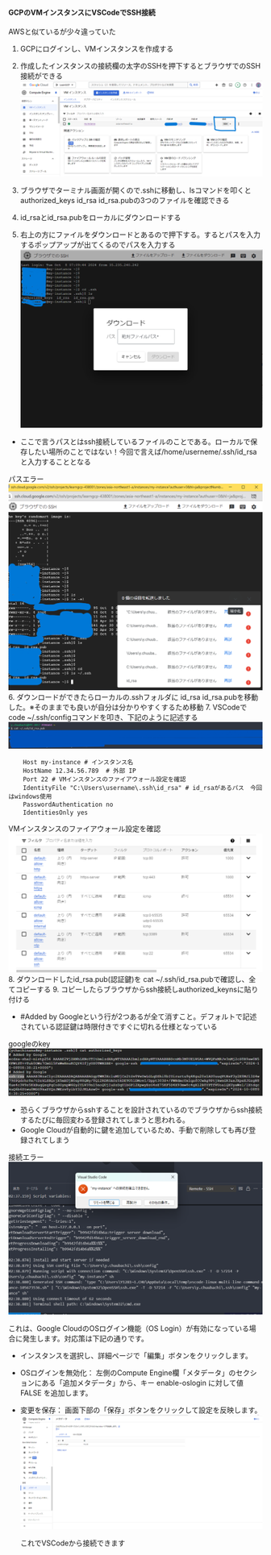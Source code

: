 #### GCPのVMインスタンスにVSCodeでSSH接続

AWSと似ているが少々違っていた


1. GCPにログインし、VMインスタンスを作成する
2. 作成したインスタンスの接続欄の太字のSSHを押下するとブラウザでのSSH接続ができる
![img](https://github.com/yuhei1012/GCP_Practice/blob/bb73d5139398d5f7cc3b5014716d7ca548b60e02/GCP/SSH%E7%94%BB%E5%83%8F/%E3%82%A4%E3%83%B3%E3%82%B9%E3%82%BF%E3%83%B3%E3%82%B9_SSH%E6%8E%A5%E7%B6%9A%E6%AC%84.png)
 
4. ブラウザでターミナル画面が開くので.sshに移動し、lsコマンドを叩くとauthorized_keys  id_rsa  id_rsa.pubの3つのファイルを確認できる
5. id_rsaとid_rsa.pubをローカルにダウンロードする
6. 右上の方にファイルをダウンロードとあるので押下する。するとパスを入力するポップアップが出てくるのでパスを入力する
![img](https://github.com/yuhei1012/GCP_Practice/blob/8ac2e0d13932a7207490c8c51d68b093e0298ee3/GCP/SSH%E7%94%BB%E5%83%8F/GCP_VM%E3%82%A4%E3%83%B3%E3%82%B9%E3%82%BF%E3%83%B3%E3%82%B9_%E3%83%95%E3%82%A1%E3%82%A4%E3%83%AB%E3%83%80%E3%82%A6%E3%83%AD%E3%83%B3%E3%83%BC%E3%83%89%E7%94%BB%E9%9D%A2.png)
- ここで言うパスとはssh接続しているファイルのことである。ローカルで保存したい場所のことではない！今回で言えば/home/userneme/.ssh/id_rsaと入力することとなる


パスエラー
![img](https://github.com/yuhei1012/GCP_Practice/blob/54c3d3e2c1db0ce1812e6d675e621fbbacf8e93f/GCP/SSH%E7%94%BB%E5%83%8F/%E3%83%91%E3%82%B9%E3%82%92%E3%83%AD%E3%83%BC%E3%82%AB%E3%83%AB%E3%81%AE%E4%BF%9D%E5%AD%98%E5%A0%B4%E6%89%80%E3%81%AB%E3%81%97%E3%81%9F%E5%A0%B4%E5%90%88%E3%81%AE%E3%82%A8%E3%83%A9%E3%83%BC%E7%94%BB%E9%9D%A2.png)
6. ダウンロードができたらローカルの.sshフォルダに id_rsa  id_rsa.pubを移動した。※そのままでも良いが自分は分かりやすくするため移動
7. VSCodeでcode ~/.ssh/configコマンドを叩き、下記のように記述する
![img](https://github.com/yuhei1012/GCP_Practice/blob/4256118161b4bd2c060989973ca09e2835588c74/GCP/SSH%E7%94%BB%E5%83%8F/%E8%AA%8D%E8%A8%BC%E9%8D%B5.png)

````
    Host my-instance # インスタンス名
    HostName 12.34.56.789  # 外部 IP
    Port 22 # VMインスタンスのファイアウォール設定を確認
    IdentityFile "C:\Users\username\.ssh\id_rsa" # id_rsaがあるパス　今回はwindows使用
    PasswordAuthentication no
    IdentitiesOnly yes
````
 VMインスタンスのファイアウォール設定を確認
![img](https://github.com/yuhei1012/GCP_Practice/blob/37d0dc7a0e5ba13427d7f07b29c7dd5d6fa42763/GCP/SSH%E7%94%BB%E5%83%8F/%E3%83%95%E3%82%A1%E3%82%A4%E3%82%A2%E3%82%A6%E3%82%A9%E3%83%BC%E3%83%AB%E8%A8%AD%E5%AE%9A%E7%94%BB%E9%9D%A2.png)
8. ダウンロードしたid_rsa.pub(認証鍵)を cat ~/.ssh/id_rsa.pubで確認し、全てコピーする
9. コピーしたらブラウザからssh接続しauthorized_keynsに貼り付ける
- #Added by Googleという行が2つあるが全て消すこと。デフォルトで記述されている認証鍵は時限付きですぐに切れる仕様となっている

googleのkey
![img](https://github.com/yuhei1012/GCP_Practice/blob/e6ecac830641fd6a062535c20732e23f4717be59/GCP/SSH%E7%94%BB%E5%83%8F/googlekey%E8%A8%98%E8%BF%B0%E7%94%BB%E9%9D%A2.png)
- 恐らくブラウザからsshすることを設計されているのでブラウザからssh接続するたびに毎回変わる登録されてしまうと思われる。
- Google Cloudが自動的に鍵を追加しているため、手動で削除しても再び登録されてしまう

接続エラー
![img](https://github.com/yuhei1012/GCP_Practice/blob/84cf4be8ccfe0f25ec95a22b2c14cf2361e7b32a/GCP/SSH%E7%94%BB%E5%83%8F/SSH%E6%8E%A5%E7%B6%9A%E3%82%A8%E3%83%A9%E3%83%BC.png)

  
  これは、Google CloudのOSログイン機能（OS Login）が有効になっている場合に発生します。対応策は下記の通りです。
- インスタンスを選択し、詳細ページで「編集」ボタンをクリックします。
- OSログインを無効化： 左側のCompute Engine欄「メタデータ」のセクションにある「追加メタデータ」から、キー enable-oslogin に対して値 FALSE を追加します。
- 変更を保存： 画面下部の「保存」ボタンをクリックして設定を反映します。
![img](https://github.com/yuhei1012/GCP_Practice/blob/20ad4a354c8b04e13e9760d129660961098b7621/GCP/SSH%E7%94%BB%E5%83%8F/%E3%83%A1%E3%82%BF%E3%83%87%E3%83%BC%E3%82%BF%E8%BF%BD%E5%8A%A0%E7%94%BB%E9%9D%A2.png)

  これでVSCodeから接続できます

  


   







